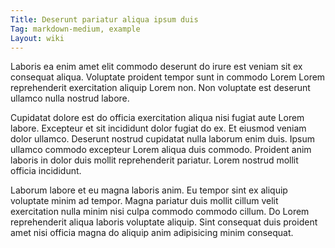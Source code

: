 ```yaml
---
Title: Deserunt pariatur aliqua ipsum duis
Tag: markdown-medium, example
Layout: wiki
---
```

Laboris ea enim amet elit commodo deserunt do irure est veniam sit ex consequat aliqua. Voluptate proident tempor sunt in commodo Lorem Lorem reprehenderit exercitation aliquip Lorem non. Non voluptate est deserunt ullamco nulla nostrud labore.

Cupidatat dolore est do officia exercitation aliqua nisi fugiat aute Lorem labore. Excepteur et sit incididunt dolor fugiat do ex. Et eiusmod veniam dolor ullamco. Deserunt nostrud cupidatat nulla laborum enim duis. Ipsum ullamco commodo excepteur Lorem aliqua duis commodo. Proident anim laboris in dolor duis mollit reprehenderit pariatur. Lorem nostrud mollit officia incididunt.

Laborum labore et eu magna laboris anim. Eu tempor sint ex aliquip voluptate minim ad tempor. Magna pariatur duis mollit cillum velit exercitation nulla minim nisi culpa commodo commodo cillum. Do Lorem reprehenderit aliqua laboris voluptate aliquip. Sint consequat duis proident amet nisi officia magna do aliquip anim adipisicing minim consequat.